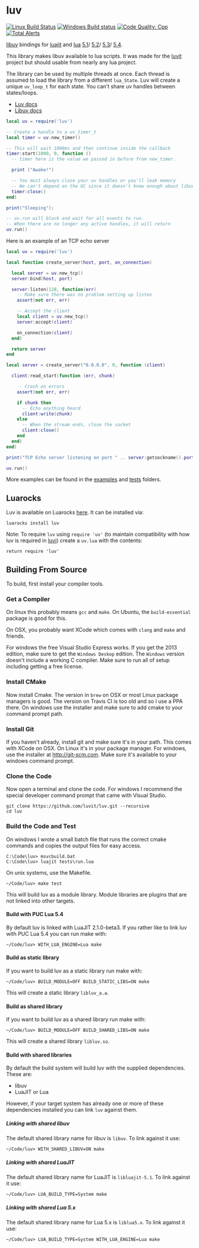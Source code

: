 luv
===

[![Linux Build Status](https://travis-ci.org/luvit/luv.svg?branch=master)](https://travis-ci.org/luvit/luv)
[![Windows Build status](https://ci.appveyor.com/api/projects/status/uo1qhdcc0vcqsiok/branch/master?svg=true)](https://ci.appveyor.com/project/racker-buildbot/luv/branch/master)
[![Code Quality: Cpp](https://img.shields.io/lgtm/grade/cpp/g/luvit/luv.svg?logo=lgtm&logoWidth=18)](https://lgtm.com/projects/g/luvit/luv/context:cpp)
[![Total Alerts](https://img.shields.io/lgtm/alerts/g/luvit/luv.svg?logo=lgtm&logoWidth=18)](https://lgtm.com/projects/g/luvit/luv/alerts)

[libuv](https://github.com/libuv/libuv) bindings for
[luajit](http://luajit.org/) and [lua](http://www.lua.org/)
[5.1](http://www.lua.org/manual/5.1/manual.html)/
[5.2](http://www.lua.org/manual/5.2/manual.html)/
[5.3](http://www.lua.org/manual/5.3/manual.html)/
[5.4](http://www.lua.org/manual/5.4/manual.html).

This library makes libuv available to lua scripts.  It was made for the [luvit](http://luvit.io/) project but should usable from nearly any lua project.

The library can be used by multiple threads at once.  Each thread is assumed to load the library from a different `lua_State`.  Luv will create a unique `uv_loop_t` for each state.  You can't share uv handles between states/loops.

- [Luv docs](docs.md)
- [Libuv docs](http://docs.libuv.org/)

```lua
local uv = require('luv')

-- Create a handle to a uv_timer_t
local timer = uv.new_timer()

-- This will wait 1000ms and then continue inside the callback
timer:start(1000, 0, function ()
  -- timer here is the value we passed in before from new_timer.

  print ("Awake!")

  -- You must always close your uv handles or you'll leak memory
  -- We can't depend on the GC since it doesn't know enough about libuv.
  timer:close()
end)

print("Sleeping");

-- uv.run will block and wait for all events to run.
-- When there are no longer any active handles, it will return
uv.run()
```


Here is an example of an TCP echo server
```lua
local uv = require('luv')

local function create_server(host, port, on_connection)

  local server = uv.new_tcp()
  server:bind(host, port)

  server:listen(128, function(err)
    -- Make sure there was no problem setting up listen
    assert(not err, err)

    -- Accept the client
    local client = uv.new_tcp()
    server:accept(client)

    on_connection(client)
  end)

  return server
end

local server = create_server("0.0.0.0", 0, function (client)

  client:read_start(function (err, chunk)

    -- Crash on errors
    assert(not err, err)

    if chunk then
      -- Echo anything heard
      client:write(chunk)
    else
      -- When the stream ends, close the socket
      client:close()
    end
  end)
end)

print("TCP Echo server listening on port " .. server:getsockname().port)

uv.run()
```

More examples can be found in the [examples](examples) and [tests](tests) folders.

## Luarocks

Luv is available on Luarocks [here](https://luarocks.org/modules/creationix/luv). It can be installed via:

```
luarocks install luv
```

Note: To require `luv` using `require 'uv'` (to maintain compatibility with how luv is required in [luvi](https://github.com/luvit/luvi)) create a `uv.lua` with the contents:
```
return require 'luv'
```

## Building From Source

To build, first install your compiler tools.

### Get a Compiler

On linux this probably means `gcc` and `make`.  On Ubuntu, the `build-essential`
package is good for this.

On OSX, you probably want XCode which comes with `clang` and `make` and friends.

For windows the free Visual Studio Express works.  If you get the 2013 edition,
make sure to get the `Windows Deskop` edition.  The `Windows` version doesn't
include a working C compiler.  Make sure to run all of setup including getting a
free license.

### Install CMake

Now install Cmake.  The version in `brew` on OSX or most Linux package managers
is good.  The version on Travis CI is too old and so I use a PPA there.  On
windows use the installer and make sure to add cmake to your command prompt
path.

### Install Git

If you haven't already, install git and make sure it's in your path.  This comes
with XCode on OSX.  On Linux it's in your package manager.  For windows, use the
installer at <http://git-scm.com>.  Make sure it's available to your windows
command prompt.

### Clone the Code

Now open a terminal and clone the code.  For windows I recommend the special
developer command prompt that came with Visual Studio.

```
git clone https://github.com/luvit/luv.git --recursive
cd luv
```

### Build the Code and Test

On windows I wrote a small batch file that runs the correct cmake commands and
copies the output files for easy access.

```
C:\Code\luv> msvcbuild.bat
C:\Code\luv> luajit tests\run.lua
```

On unix systems, use the Makefile.

```
~/Code/luv> make test
```

This will build luv as a module library. Module libraries are plugins that are
not linked into other targets.

#### Build with PUC Lua 5.4
By default luv is linked with LuaJIT 2.1.0-beta3. If you rather like to link luv
with PUC Lua 5.4 you can run make with:

```
~/Code/luv> WITH_LUA_ENGINE=Lua make
```

#### Build as static library

If you want to build luv as a static library run make with:

```
~/Code/luv> BUILD_MODULE=OFF BUILD_STATIC_LIBS=ON make
```

This will create a static library `libluv_a.a`.

#### Build as shared library

If you want to build luv as a shared library run make with:

```
~/Code/luv> BUILD_MODULE=OFF BUILD_SHARED_LIBS=ON make
```

This will create a shared library `libluv.so`.

#### Build with shared libraries

By default the build system will build luv with the supplied dependencies.
These are:
  * libuv
  * LuaJIT or Lua

However, if your target system has already one or more of these dependencies
installed you can link `luv` against them.

##### Linking with shared libuv

The default shared library name for libuv is `libuv`. To link against it use:

```
~/Code/luv> WITH_SHARED_LIBUV=ON make
```

##### Linking with shared LuaJIT

The default shared library name for LuaJIT is `libluajit-5.1`. To link against
it use:

```
~/Code/luv> LUA_BUILD_TYPE=System make
```

##### Linking with shared Lua 5.x

The default shared library name for Lua 5.x is `liblua5.x`. To link against
it use:

```
~/Code/luv> LUA_BUILD_TYPE=System WITH_LUA_ENGINE=Lua make
```
